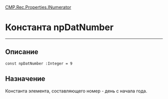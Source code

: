 ﻿---
Link: CMP.Rec.Properties.INumerator.@npDatNumber
---

<!---  Навигация
[Имя проекта](#) :
-->
[CMP.Rec.Properties.INumerator](Default)

# Константа npDatNumber
---

## Описание

    const npDatNumber :Integer = 9

<!--
## Аргументы{#Args}

### Аргумент1

Описание аргумента 1
-->

## Назначение

Константа элемента, составляющего номер - день с начала года.

<!--
## Пример

    npDatNumber...
-->

